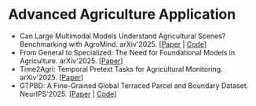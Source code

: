 # Advanced Agriculture Application

- Can Large Multimodal Models Understand Agricultural Scenes? Benchmarking with AgroMind. arXiv'2025. [[Paper](https://arxiv.org/abs/2505.12207) | [Code](https://github.com/rssysu/AgroMind)]
- From General to Specialized: The Need for Foundational Models in Agriculture. arXiv'2025. [[Paper](https://arxiv.org/abs/2507.05390)]
- Time2Agri: Temporal Pretext Tasks for Agricultural Monitoring. arXiv'2025. [[Paper](https://arxiv.org/abs/2507.04366)]
- GTPBD: A Fine-Grained Global Terraced Parcel and Boundary Dataset. NeurIPS'2025. [[Paper](https://arxiv.org/abs/2507.14697) | [Code](https://github.com/Z-ZW-WXQ/GTPBD)]
